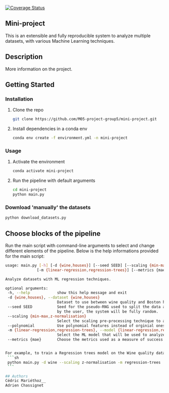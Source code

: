 [![Coverage Status](https://coveralls.io/repos/github/M05-project-group5/mini-project/badge.svg?branch=main)](https://coveralls.io/github/M05-project-group5/mini-project?branch=main)

## Mini-project
This is an extensible and fully reproducible system to analyze multiple datasets, with various Machine Learning techniques.

## Description
More information on the project.

## Getting Started

### Installation

1. Clone the repo
   ```sh
   git clone https://github.com/M05-project-group5/mini-project.git
   ```
2. Install dependencies in a conda env
   ```sh
   conda env create -f environment.yml -n mini-project
   ```
### Usage

1. Activate the environment
   ```sh
   conda activate mini-project
   ```
2. Run the pipeline with default arguments
   ```sh
   cd mini-project
   python main.py
   ```
### Download 'manually' the datasets
   ```sh
   python download_datasets.py
   ```
   
## Choose blocks of the pipeline
Run the main script with command-line arguments to select and change different elements of the pipeline.
Below is the help informations provided for the main script:
   ```sh
   usage: main.py [-h] [-d {wine,houses}] [--seed SEED] [--scaling {min-max,z-normalisation}] [--polynomial]
                 [-m {linear-regression,regression-trees}] [--metrics {mae}]

   Analyze datasets with ML regression techniques.

   optional arguments:
    -h, --help            show this help message and exit
    -d {wine,houses}, --dataset {wine,houses}
                          Dataset to use between wine quality and Boston house prices datasets.
    --seed SEED           Seed for the pseudo-RNG used to split the data and to initialize the models. If no seed is given
                          by the user, the system will be fully random.
    --scaling {min-max,z-normalisation}
                          Select the scaling pre-processing technique to apply to the features.
    --polynomial          Use polynomial features instead of orginial ones for pre-processing
    -m {linear-regression,regression-trees}, --model {linear-regression,regression-trees}
                          Select the ML model that will be used to analyze the data.
    --metrics {mae}       Choose the metrics used as a measure of success of the chosen model.```
   
  
For example, to train a Regression trees model on the Wine quality dataset with a z-normalisation, run:
    ```sh
    python main.py -d wine --scaling z-normalisation -m regression-trees
    ```
 
 ## Authors
 Cédric Mariéthoz__
 Adrien Chassignet
